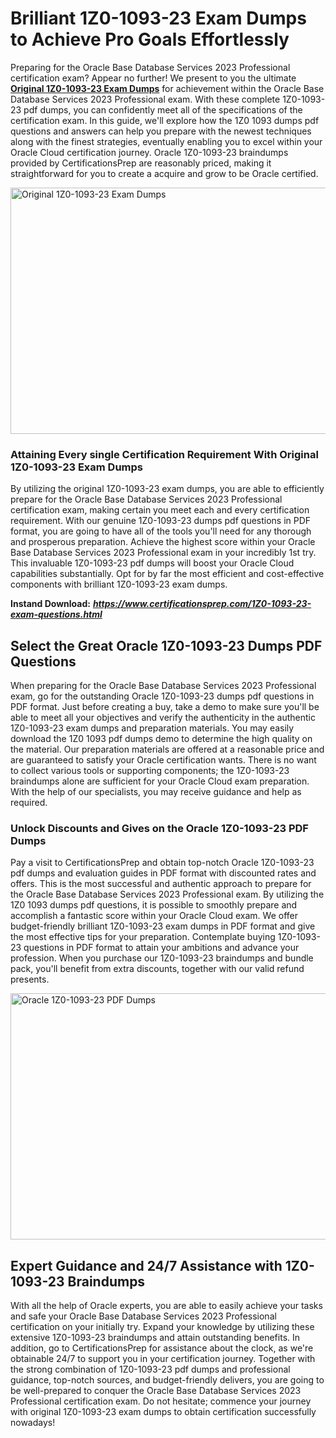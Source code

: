 <h1><strong>Brilliant 1Z0-1093-23 Exam Dumps to Achieve Pro Goals Effortlessly</strong></h1>
<p>Preparing for the Oracle Base Database Services 2023 Professional certification exam? Appear no further! We present to you the ultimate <a href="https://www.certificationsprep.com/1Z0-1093-23-exam-questions.html"><strong>Original 1Z0-1093-23 Exam Dumps</strong></a> for achievement within the Oracle Base Database Services 2023 Professional exam. With these complete 1Z0-1093-23 pdf dumps, you can confidently meet all of the specifications of the certification exam. In this guide, we'll explore how the 1Z0 1093 dumps pdf questions and answers can help you prepare with the newest techniques along with the finest strategies, eventually enabling you to excel within your Oracle Cloud certification journey. Oracle 1Z0-1093-23 braindumps provided by CertificationsPrep are reasonably priced, making it straightforward for you to create a acquire and grow to be Oracle certified.&nbsp;</p>
<p><img src="https://i.imgur.com/XTkKqDV.png" alt="Original 1Z0-1093-23 Exam Dumps" width="700" height="394" /></p>
<h3><strong>Attaining Every single Certification Requirement With Original 1Z0-1093-23 Exam Dumps</strong></h3>
<p>By utilizing the original 1Z0-1093-23 exam dumps, you are able to efficiently prepare for the Oracle Base Database Services 2023 Professional certification exam, making certain you meet each and every certification requirement. With our genuine 1Z0-1093-23 dumps pdf questions in PDF format, you are going to have all of the tools you'll need for any thorough and prosperous preparation. Achieve the highest score within your Oracle Base Database Services 2023 Professional exam in your incredibly 1st try. This invaluable 1Z0-1093-23 pdf dumps will boost your Oracle Cloud capabilities substantially. Opt for by far the most efficient and cost-effective components with brilliant 1Z0-1093-23 exam dumps.</p>
<p><strong>Instand Download:</strong>&nbsp;<strong><a href="https://www.certificationsprep.com/1Z0-1093-23-exam-questions.html"><em>https://www.certificationsprep.com/1Z0-1093-23-exam-questions.html</em></a></strong></p>
<h2><strong>Select the Great Oracle 1Z0-1093-23 Dumps PDF Questions</strong></h2>
<p>When preparing for the Oracle Base Database Services 2023 Professional exam, go for the outstanding Oracle 1Z0-1093-23 dumps pdf questions in PDF format. Just before creating a buy, take a demo to make sure you'll be able to meet all your objectives and verify the authenticity in the authentic 1Z0-1093-23 exam dumps and preparation materials. You may easily download the 1Z0 1093 pdf dumps demo to determine the high quality on the material. Our preparation materials are offered at a reasonable price and are guaranteed to satisfy your Oracle certification wants. There is no want to collect various tools or supporting components; the 1Z0-1093-23 braindumps alone are sufficient for your Oracle Cloud exam preparation. With the help of our specialists, you may receive guidance and help as required.</p>
<h3><strong>Unlock Discounts and Gives on the Oracle 1Z0-1093-23 PDF Dumps</strong></h3>
<p>Pay a visit to CertificationsPrep and obtain top-notch Oracle 1Z0-1093-23 pdf dumps and evaluation guides in PDF format with discounted rates and offers. This is the most successful and authentic approach to prepare for the Oracle Base Database Services 2023 Professional exam. By utilizing the 1Z0 1093 dumps pdf questions, it is possible to smoothly prepare and accomplish a fantastic score within your Oracle Cloud exam. We offer budget-friendly brilliant 1Z0-1093-23 exam dumps in PDF format and give the most effective tips for your preparation. Contemplate buying 1Z0-1093-23 questions in PDF format to attain your ambitions and advance your profession. When you purchase our 1Z0-1093-23 braindumps and bundle pack, you'll benefit from extra discounts, together with our valid refund presents.</p>
<p><a href="https://www.certificationsprep.com/1Z0-1093-23-exam-questions.html"><img src="https://i.imgur.com/DQYUJ45.png" alt="Oracle 1Z0-1093-23 PDF Dumps" width="700" height="394" /></a></p>
<h2><strong>Expert Guidance and 24/7 Assistance with 1Z0-1093-23 Braindumps</strong></h2>
<p>With all the help of Oracle experts, you are able to easily achieve your tasks and safe your Oracle Base Database Services 2023 Professional certification on your initially try. Expand your knowledge by utilizing these extensive 1Z0-1093-23 braindumps and attain outstanding benefits. In addition, go to CertificationsPrep for assistance about the clock, as we're obtainable 24/7 to support you in your certification journey. Together with the strong combination of 1Z0-1093-23 pdf dumps and professional guidance, top-notch sources, and budget-friendly delivers, you are going to be well-prepared to conquer the Oracle Base Database Services 2023 Professional certification exam. Do not hesitate; commence your journey with original 1Z0-1093-23 exam dumps to obtain certification successfully nowadays!</p>
